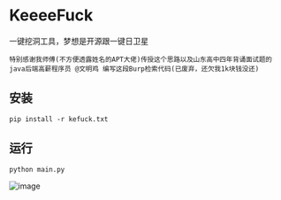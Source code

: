 # KeeeeFuck
 一键挖洞工具，梦想是开源跟一键日卫星
 
`特别感谢我师傅(不方便透露姓名的APT大佬)传授这个思路以及山东高中四年背诵面试题的java后端高薪程序员 @文明鸡 编写这段Burp检索代码(已废弃，还欠我1k块钱没还)`
## 安装
```
pip install -r kefuck.txt
```

## 运行
```
python main.py
```

![image](https://github.com/soryecker/KeeeeFuck/assets/46450756/3d3b547e-2e53-4a48-aa6c-c90c48e192cb)
